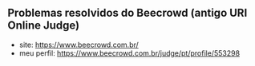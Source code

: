 ## Problemas resolvidos do Beecrowd (antigo URI Online Judge) 
- site: https://www.beecrowd.com.br/
- meu perfil: https://www.beecrowd.com.br/judge/pt/profile/553298
